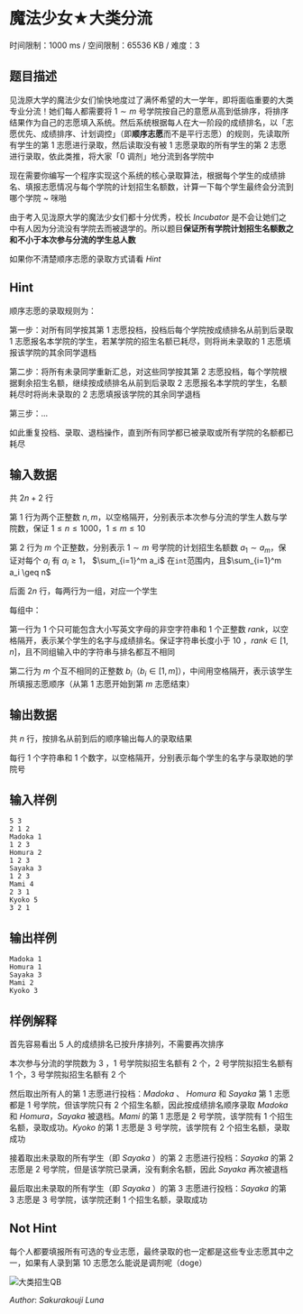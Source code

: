 # 魔法少女★大类分流

时间限制：1000 ms / 空间限制：65536 KB / 难度：3

## 题目描述

见泷原大学的魔法少女们愉快地度过了满怀希望的大一学年，即将面临重要的大类专业分流！她们每人都需要将 $1 \sim m$ 号学院按自己的意愿从高到低排序，将排序结果作为自己的志愿填入系统。然后系统根据每人在大一阶段的成绩排名，以「志愿优先、成绩排序、计划调控」（即**顺序志愿**而不是平行志愿）的规则，先读取所有学生的第 $1$ 志愿进行录取，然后读取没有被 $1$ 志愿录取的所有学生的第 $2$ 志愿进行录取，依此类推，将大家「$0$ 调剂」地分流到各学院中

现在需要你编写一个程序实现这个系统的核心录取算法，根据每个学生的成绩排名、填报志愿情况与每个学院的计划招生名额数，计算一下每个学生最终会分流到哪个学院 ~ 咪啪

由于考入见泷原大学的魔法少女们都十分优秀，校长 $Incubator$ 是不会让她们之中有人因为分流没有学院去而被退学的。所以题目**保证所有学院计划招生名额数之和不小于本次参与分流的学生总人数**

如果你不清楚顺序志愿的录取方式请看 $Hint$

## Hint

顺序志愿的录取规则为：

第一步：对所有同学按其第 $1$ 志愿投档，投档后每个学院按成绩排名从前到后录取 $1$ 志愿报名本学院的学生，若某学院的招生名额已耗尽，则将尚未录取的 $1$ 志愿填报该学院的其余同学退档

第二步：将所有未录同学重新汇总，对这些同学按其第 $2$ 志愿投档，每个学院根据剩余招生名额，继续按成绩排名从前到后录取 $2$ 志愿报名本学院的学生，名额耗尽时将尚未录取的 $2$ 志愿填报该学院的其余同学退档

第三步：...

如此重复投档、录取、退档操作，直到所有同学都已被录取或所有学院的名额都已耗尽

## 输入数据

共 $2n+2$ 行

第 $1$ 行为两个正整数 $n,m$，以空格隔开，分别表示本次参与分流的学生人数与学院数，保证 $1 \leq n \leq 1000$，$1 \leq m \leq 10$

第 $2$ 行为 $m$ 个正整数，分别表示 $1 \sim m$ 号学院的计划招生名额数 $a_{1} \sim a_{m}$，保证对每个 $a_{i}$ 有 $a_{i} \geq 1$， $\sum_{i=1}^m a_i$ 在`int`范围内，且$\sum_{i=1}^m a_i \geq n$

后面 $2n$ 行，每两行为一组，对应一个学生

每组中：

第一行为 $1$ 个只可能包含大小写英文字母的非空字符串和 $1$ 个正整数 $rank$，以空格隔开，表示某个学生的名字与成绩排名。保证字符串长度小于 $10$ ，$rank \in [1,n]$，且不同组输入中的字符串与排名都互不相同

第二行为 $m$ 个互不相同的正整数 $b_{i}$（$b_{i}\in[1,m]$），中间用空格隔开，表示该学生所填报志愿顺序（从第 $1$ 志愿开始到第 $m$ 志愿结束）

## 输出数据

共 $n$ 行，按排名从前到后的顺序输出每人的录取结果

每行 $1$ 个字符串和 $1$ 个数字，以空格隔开，分别表示每个学生的名字与录取她的学院号

## 输入样例

    5 3
    2 1 2
    Madoka 1
    1 2 3
    Homura 2
    1 2 3
    Sayaka 3
    1 2 3
    Mami 4
    2 3 1
    Kyoko 5
    3 2 1

## 输出样例

    Madoka 1
    Homura 1
    Sayaka 3
    Mami 2
    Kyoko 3

## 样例解释

首先容易看出 $5$ 人的成绩排名已按升序排列，不需要再次排序

本次参与分流的学院数为 $3$ ，$1$ 号学院拟招生名额有 $2$ 个，$2$ 号学院拟招生名额有 $1$ 个，$3$ 号学院拟招生名额有 $2$ 个

然后取出所有人的第 $1$ 志愿进行投档：$Madoka$ 、 $Homura$ 和 $Sayaka$ 第 $1$ 志愿都是 $1$ 号学院，但该学院只有 $2$ 个招生名额，因此按成绩排名顺序录取 $Madoka$ 和 $Homura$，$Sayaka$ 被退档。$Mami$ 的第 $1$ 志愿是 $2$ 号学院，该学院有 $1$ 个招生名额，录取成功。$Kyoko$ 的第 $1$ 志愿是 $3$ 号学院，该学院有 $2$ 个招生名额，录取成功

接着取出未录取的所有学生（即 $Sayaka$ ）的第 $2$ 志愿进行投档：$Sayaka$ 的第 $2$ 志愿是 $2$ 号学院，但是该学院已录满，没有剩余名额，因此 $Sayaka$ 再次被退档

最后取出未录取的所有学生（即 $Sayaka$ ）的第 $3$ 志愿进行投档：$Sayaka$ 的第 $3$ 志愿是 $3$ 号学院，该学院还剩 $1$ 个招生名额，录取成功

## Not Hint

每个人都要填报所有可选的专业志愿，最终录取的也一定都是这些专业志愿其中之一，如果有人录到第 $10$ 志愿怎么能说是调剂呢（doge）

![大类招生QB](https://picst.sunbangyan.cn/2023/10/31/d93d1acccc465a0505b42afbbfdfb12d.jpg)

$Author:$ $Sakurakouji\ Luna$
